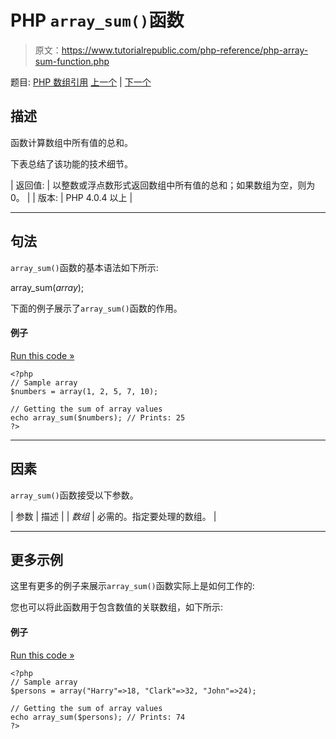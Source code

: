 # PHP `array_sum()`函数

> 原文：<https://www.tutorialrepublic.com/php-reference/php-array-sum-function.php>

题目: [PHP 数组引用](php-array-functions.php) [上一个](php-array-splice-function.php) | [下一个](php-array-udiff-assoc-function.php)

## 描述

函数计算数组中所有值的总和。

下表总结了该功能的技术细节。

| 返回值: | 以整数或浮点数形式返回数组中所有值的总和；如果数组为空，则为 0。 |
| 版本: | PHP 4.0.4 以上 |

* * *

## 句法

`array_sum()`函数的基本语法如下所示:

array_sum(*array*);

下面的例子展示了`array_sum()`函数的作用。

#### 例子

[Run this code »](../codelab.php?topic=php&file=find-the-sum-of-values-in-an-array "Run this code to view the output")

```
<?php
// Sample array
$numbers = array(1, 2, 5, 7, 10);

// Getting the sum of array values
echo array_sum($numbers); // Prints: 25
?>
```

* * *

## 因素

`array_sum()`函数接受以下参数。

| 参数 | 描述 |
| *数组* | 必需的。指定要处理的数组。 |

* * *

## 更多示例

这里有更多的例子来展示`array_sum()`函数实际上是如何工作的:

您也可以将此函数用于包含数值的关联数组，如下所示:

#### 例子

[Run this code »](../codelab.php?topic=php&file=find-the-sum-of-values-in-an-associative-array "Run this code to view the output")

```
<?php
// Sample array
$persons = array("Harry"=>18, "Clark"=>32, "John"=>24);

// Getting the sum of array values
echo array_sum($persons); // Prints: 74
?>
```